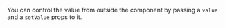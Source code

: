 You can control the value from outside the component by passing a `value` and a `setValue` props to it.

```js { "file": "../index.js" }
```
